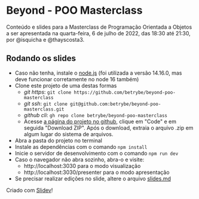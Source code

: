 # Beyond - POO Masterclass

Conteúdo e slides para a Masterclass de Programação Orientada a Objetos a ser apresentada na quarta-feira, 6 de julho de 2022, das 18:30 até 21:30, por @isquicha e @thayscosta3.

## Rodando os slides

- Caso não tenha, instale o [node.js](https://nodejs.org/en/) (foi utilizada a versão 14.16.0, mas deve funcionar corretamente no node 16 também)
- Clone este projeto de uma destas formas
  - *git https*: `git clone https://github.com/betrybe/beyond-poo-masterclass`
  - *git ssh*: `git clone git@github.com:betrybe/beyond-poo-masterclass.git`
  - *github cli*: `gh repo clone betrybe/beyond-poo-masterclass`
  - Acesse [a página do projeto no github](https://github.com/betrybe/beyond-poo-masterclass), clique em "Code" e em seguida "Download ZIP". Após o download, extraia o arquivo .zip em algum lugar do sistema de arquivos.
- Abra a pasta do projeto no terminal
- Instale as dependências com o comando `npm install`
- Inicie o servidor de desenvolvimento com o comando `npm run dev`
- Caso o navegador não abra sozinho, abra-o e visite:
  - http://localhost:3030 para o modo visualização
  - http://localhost:3030/presenter para o modo apresentação
- Se precisar realizar edições no slide, altere o arquivo [slides.md](./slides.md)


Criado com [Slidev](https://sli.dev/)!

